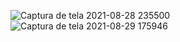 ![Captura de tela 2021-08-28 235500](https://user-images.githubusercontent.com/26682838/131289547-0450aaed-ec48-46df-a74f-a255733a9d7e.png)
![Captura de tela 2021-08-29 175946](https://user-images.githubusercontent.com/26682838/131289552-9ce88ce4-9457-45c1-a8b0-a14ecc0a0b3c.png)
